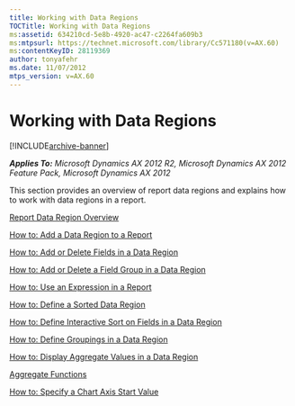 ```yaml
---
title: Working with Data Regions
TOCTitle: Working with Data Regions
ms:assetid: 634210cd-5e8b-4920-ac47-c2264fa609b3
ms:mtpsurl: https://technet.microsoft.com/library/Cc571180(v=AX.60)
ms:contentKeyID: 28119369
author: tonyafehr
ms.date: 11/07/2012
mtps_version: v=AX.60
---
```


# Working with Data Regions 


[!INCLUDE[archive-banner](includes/archive-banner.md)]


_**Applies To:** Microsoft Dynamics AX 2012 R2, Microsoft Dynamics AX 2012 Feature Pack, Microsoft Dynamics AX 2012_

This section provides an overview of report data regions and explains how to work with data regions in a report.

[Report Data Region Overview](report-data-region-overview.md)

[How to: Add a Data Region to a Report](how-to-add-a-data-region-to-a-report.md)

[How to: Add or Delete Fields in a Data Region](how-to-add-or-delete-fields-in-a-data-region.md)

[How to: Add or Delete a Field Group in a Data Region](how-to-add-or-delete-a-field-group-in-a-data-region.md)

[How to: Use an Expression in a Report](how-to-use-an-expression-in-a-report.md)

[How to: Define a Sorted Data Region](how-to-define-a-sorted-data-region.md)

[How to: Define Interactive Sort on Fields in a Data Region](how-to-define-interactive-sort-on-fields-in-a-data-region.md)

[How to: Define Groupings in a Data Region](how-to-define-groupings-in-a-data-region.md)

[How to: Display Aggregate Values in a Data Region](how-to-display-aggregate-values-in-a-data-region.md)

[Aggregate Functions](aggregate-functions.md)

[How to: Specify a Chart Axis Start Value](how-to-specify-a-chart-axis-start-value.md)

